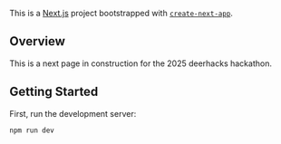 This is a [Next.js](https://nextjs.org) project bootstrapped with [`create-next-app`](https://nextjs.org/docs/app/api-reference/cli/create-next-app).

## Overview
This is a next page in construction for the 2025 deerhacks hackathon.

## Getting Started

First, run the development server:

```bash
npm run dev
```
